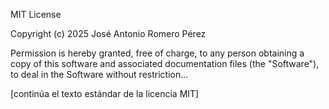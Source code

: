 MIT License

Copyright (c) 2025 José Antonio Romero Pérez

Permission is hereby granted, free of charge, to any person obtaining a copy
of this software and associated documentation files (the "Software"), to deal
in the Software without restriction...

[continúa el texto estándar de la licencia MIT]
